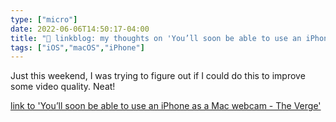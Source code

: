 ```yaml
---
type: ["micro"]
date: 2022-06-06T14:50:17-04:00
title: "🔗 linkblog: my thoughts on 'You’ll soon be able to use an iPhone as a Mac webcam - The Verge'"
tags: ["iOS","macOS","iPhone"]
---
```

Just this weekend, I was trying to figure out if I could do this to improve some video quality. Neat!
 

[link to 'You’ll soon be able to use an iPhone as a Mac webcam - The Verge'](https://www.theverge.com/2022/6/6/23156834/apple-iphone-webcam-mac-continuity-camera-macos-wwdc)
